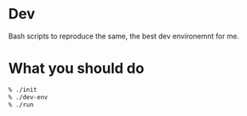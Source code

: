# Dev
Bash scripts to reproduce the same, the best dev environemnt for me.


# What you should do
```bash
% ./init
% ./dev-env
% ./run
```
